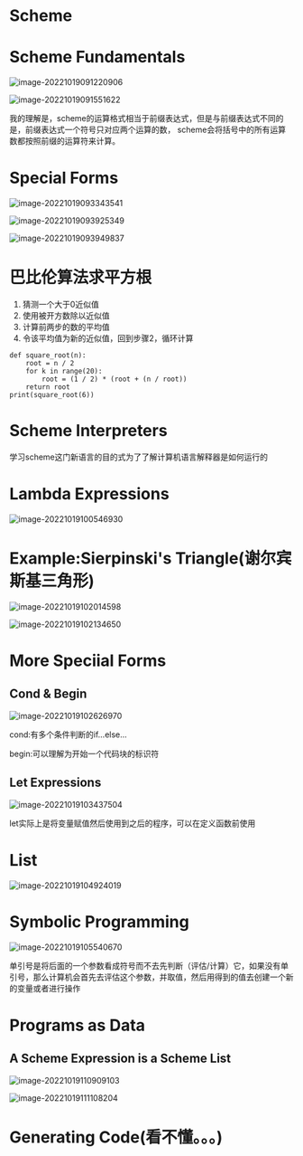 # Scheme

 

# Scheme Fundamentals

![image-20221019091220906](C:\Users\vigor\AppData\Roaming\Typora\typora-user-images\image-20221019091220906.png)

![image-20221019091551622](C:\Users\vigor\AppData\Roaming\Typora\typora-user-images\image-20221019091551622.png)



我的理解是，scheme的运算格式相当于前缀表达式，但是与前缀表达式不同的是，前缀表达式一个符号只对应两个运算的数， scheme会将括号中的所有运算数都按照前缀的运算符来计算。







# Special Forms

![image-20221019093343541](C:\Users\vigor\AppData\Roaming\Typora\typora-user-images\image-20221019093343541.png)

![image-20221019093925349](C:\Users\vigor\AppData\Roaming\Typora\typora-user-images\image-20221019093925349.png)

![image-20221019093949837](C:\Users\vigor\AppData\Roaming\Typora\typora-user-images\image-20221019093949837.png)





# 巴比伦算法求平方根

1. 猜测一个大于0近似值
2. 使用被开方数除以近似值
3. 计算前两步的数的平均值
4. 令该平均值为新的近似值，回到步骤2，循环计算

```
def square_root(n):
    root = n / 2
    for k in range(20):
        root = (1 / 2) * (root + (n / root))
    return root
print(square_root(6))
```





# Scheme Interpreters

学习scheme这门新语言的目的式为了了解计算机语言解释器是如何运行的





# Lambda Expressions

![image-20221019100546930](C:\Users\vigor\AppData\Roaming\Typora\typora-user-images\image-20221019100546930.png)





# Example:Sierpinski's Triangle(谢尔宾斯基三角形)

![image-20221019102014598](C:\Users\vigor\AppData\Roaming\Typora\typora-user-images\image-20221019102014598.png)

![image-20221019102134650](C:\Users\vigor\AppData\Roaming\Typora\typora-user-images\image-20221019102134650.png)





# More Speciial Forms

## Cond & Begin

![image-20221019102626970](C:\Users\vigor\AppData\Roaming\Typora\typora-user-images\image-20221019102626970.png)

cond:有多个条件判断的if...else...

begin:可以理解为开始一个代码块的标识符





## Let Expressions

![image-20221019103437504](C:\Users\vigor\AppData\Roaming\Typora\typora-user-images\image-20221019103437504.png)

let实际上是将变量赋值然后使用到之后的程序，可以在定义函数前使用		





# List

![image-20221019104924019](C:\Users\vigor\AppData\Roaming\Typora\typora-user-images\image-20221019104924019.png)





# Symbolic Programming

![image-20221019105540670](C:\Users\vigor\AppData\Roaming\Typora\typora-user-images\image-20221019105540670.png)

单引号是将后面的一个参数看成符号而不去先判断（评估/计算）它，如果没有单引号，那么计算机会首先去评估这个参数，并取值，然后用得到的值去创建一个新的变量或者进行操作



# Programs as Data

## A Scheme Expression is a Scheme List

![image-20221019110909103](C:\Users\vigor\AppData\Roaming\Typora\typora-user-images\image-20221019110909103.png)

![image-20221019111108204](C:\Users\vigor\AppData\Roaming\Typora\typora-user-images\image-20221019111108204.png)





# Generating Code(看不懂。。。)